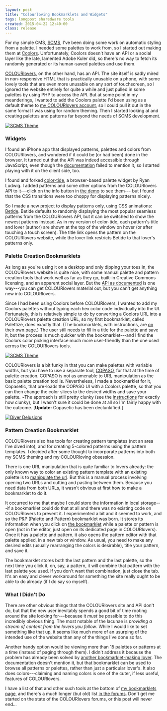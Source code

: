 ```yaml
---
layout: post
title: "Colourloving Bookmarklets and Widgets"
tags: longpost sharedware tools
created: 2015-04-22 12:40:00
class: release
---
```

For my simple CMS, [SCMS](/blog/2015/03/26/scms/), I've been doing some work on automatic styling from a palette.  I needed some palettes to work from, so I started out making them at [Coolors](http://app.coolors.co/).  Unfortunately, Coolors doesn't have an API or a social layer like the late, lamented Adobe Kuler did, so there's no way to fetch its randomly generated or its human-saved palettes and use them.

[COLOURlovers](http://www.colourlovers.com), on the other hand, has an API.  The site itself is sadly mired in non-responsive HTML that is practically unusable on a phone, with some lovely tools that are even more unusable on any sort of touchscreen, so I ignored the website entirely for quite a while and just pulled in some palettes by using PHP to access the API.  But at some point in my meanderings, I wanted to add the Coolors palette I'd been using as a default theme to [my COLOURlovers account](http://www.colourlovers.com/lover/mcdemarco), so I could pull it out in the same format I was using for random theming.  Then I started looking at and creating palettes and patterns far beyond the needs of SCMS development.

[![SCMS Theme](http://www.colourlovers.com/wallPaper/450x30/pw/3706860/s.png?o=0)](http://www.colourlovers.com/palette/3706860/SCMS_Theme)

### Widgets

I found an iPhone app that displayed patterns, palettes and colors from COLOURlovers, and wondered if it could be (or had been) done in the browser.  It turned out that the API was indeed accessible through JavaScript, even though the [documentation](http://www.colourlovers.com/api) failed to mention it, so I started playing with it on the client side, too.

I found and forked [color-tide](http://ryan-ludwig.github.io/color-tide/), a browser-based palette widget by Ryan Ludwig.  I added patterns and some other options from the COLOURlovers API to it---click on the info button in [the demo](http://mcdemarco.github.io/color-tide/) to see them--- but I found that the CSS transitions were too choppy for displaying patterns nicely.

So I made a new project to display patterns only, using CSS animations: [Betide](http://mcdemarco.github.io/betide/).  Betide defaults to randomly displaying the most popular seamless patterns from the COLOURlovers API, but it can be switched to show the newest patterns instead.  As in my version of color-tide, each pattern's title and lover (author) are shown at the top of the window on hover (or after touching a touch screen). The title link opens the pattern on the COLOURlovers website, while the lover link restricts Betide to that lover's patterns only.

### Palette Creation Bookmarklets

As long as you're using it on a desktop and only dipping your toes in, the COLOURlovers website is quite nice, with some manual palette and pattern creation tools that work well as far as they go, built-in Creative Commons licensing, and an apparent social layer.  But the [API as documented](http://www.colourlovers.com/api) is one way---you can get COLOURlovers material out, but you can't get anything new into COLOURlovers.

Since I had been using Coolors before COLOURlovers, I wanted to add my Coolors palettes without typing each hex color code individually into the UI.  Fortunately, this is relatively simple to do by converting a Coolors URL into a COLOURlovers palette creation URL, so my first bookmarklet, called Palettize, does exactly that.  (The bookmarklets, with instructions, are [on their own page](/tools/colourlets/).)  The user still needs to fill in a title for the palette and save it, but the process is much quicker with the bookmarklet---and I find the Coolors color picking interface much more user-friendly than the one used across the COLOURlovers tools.

[![SCMS Theme](http://www.colourlovers.com/images/badges/p/3706/3706860_SCMS_Theme.png)](http://www.colourlovers.com/palette/3706860/SCMS_Theme)

COLOURlovers is a bit funky in that you can make palettes with variable widths, but you have to use a separate tool, [COPASO](http://www.colourlovers.com/copaso/ColorPaletteSoftware), for that at the time of palette creation.  COPASO is not as amenable to URL manipulation as the basic palette creation tool is.  Nevertheless, I made a bookmarklet for it, Copasetic, that pre-loads the COPASO UI with a Coolors palette, so that you can then change the color slices to the desired widths and save your palette.  ~The approach is still pretty clunky (see the [instructions](/tools/colourlets/) for exactly how clunky), but I wasn't sure it could be done at all so I'm fairly happy with the outcome.  [**Update:** Copasetic has been declunkified.]

[![Diver Delusions](http://www.colourlovers.com/images/badges/pw/3736/3736428_Diver_Delusions.png?1)](http://www.colourlovers.com/palette/3736428/Diver_Delusions)

### Pattern Creation Bookmarklet

COLOURlovers also has tools for creating pattern templates (not an area I've dived into), and for creating 5-colored patterns using the pattern templates.  I decided after some thought to incorporate patterns into both my SCMS theming and my COLOURloving obsession.

There is one URL manipulation that is quite familiar to lovers already: the only known way to color an existing  pattern template with an existing palette is to [manipulate the url](http://www.colourlovers.com/group/Patterns_By_Type/conversations/13076/TRICK:_HOW_TO_QUICKLY_COMBINE_ANY_PATTERN_PALETTE).  But this is a manual process involving opening two URLs and cutting and pasting between them.  Because you need data from both URLs, it wasn't obvious at first how to make a bookmarklet to do it.

It occurred to me that maybe I could store the information in local storage---if a bookmarklet could do that at all and there was no existing code on COLOURlovers to prevent it.  I experimented a bit and it seemed to work, and so the P&P (Palette and Pattern) bookmarklet was born.  It stores its information when you click on [the bookmarklet](/tools/colourlets/#pandp) while a palette or pattern is open (not in the editor, just open on its dedicated page in COLOURlovers).  Once it has a palette and pattern, it also opens the pattern editor with that palette applied, in a new tab or window.  As usual, you need to make any desired edits (usually rearranging the colors is desirable), title your pattern, and save it.

The bookmarklet stores both the last pattern and the last palette, so the next time you click it, on, say, a pattern, it will combine that pattern with the last palette you used.  If you don't want that combination, just close the tab.  It's an easy and clever workaround for something the site really ought to be able to do already (if I do say so myself).

### What I Didn't Do

There are other obvious things that the COLOURlovers site and API don't do, but that the new user inevitably spends a good bit of time rooting around the site looking for---because it *must* be possible to do this incredibly obvious thing.  The most notable of the lacunae is *providing a stream of content from the lovers you follow*.  While I would like to set something like that up, it seems like much more of an usurping of the intended use of the website than any of the things I've done so far.

Another handy option would be viewing more than 15 palettes or patterns at a time (instead of paging through them).  I didn't address it because the problem has already been solved by [another bookmarklet-making lover](http://www.codenamecuttlefish.com/project-files/bookmarklet/).  The documentation doesn't mention it, but that bookmarklet can be used to browse all patterns or palettes, rather than just a particular lover's.  It also does colors---claiming and naming colors is one of the cuter, if less useful, features of COLOURlovers.

I have a list of that and other such tools at the bottom of [my bookmarklets page](/tools/colourlets/), and there's a much longer (but old) list [in the forums](http://www.colourlovers.com/group/Interpretation_Fun/conversations/9196/Places_To_find_inspiration_guides_exercices...).  Don't get me started on the state of the COLOURlovers forums, or this post will never end...
